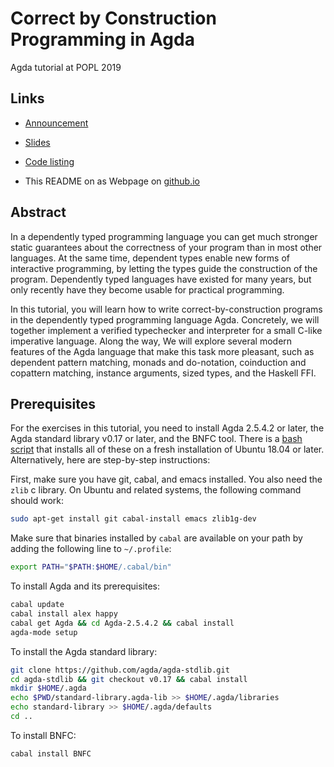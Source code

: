 Correct by Construction Programming in Agda
===========================================

Agda tutorial at POPL 2019

Links
-----

* [Announcement](https://popl19.sigplan.org/event/popl-2019-tutorialfest-t5-correct-by-construction-programming-in-agda)

* [Slides](slides/slides.html)

* [Code listing](src/html/runwhile.html)

* This README on as Webpage on [github.io](https://jespercockx.github.io/popl19-tutorial/)

Abstract
--------

In a dependently typed programming language you can get much stronger static guarantees about the correctness of your program than in most other languages. At the same time, dependent types enable new forms of interactive programming, by letting the types guide the construction of the program. Dependently typed languages have existed for many years, but only recently have they become usable for practical programming.

In this tutorial, you will learn how to write correct-by-construction programs in the dependently typed programming language Agda. Concretely, we will together implement a verified typechecker and interpreter for a small C-like imperative language. Along the way, We will explore several modern features of the Agda language that make this task more pleasant, such as dependent pattern matching, monads and do-notation, coinduction and copattern matching, instance arguments, sized types, and the Haskell FFI.

Prerequisites
-------------

For the exercises in this tutorial, you need to install Agda 2.5.4.2 or later, the Agda standard library v0.17 or later, and the BNFC tool. There is a [bash script](https://github.com/jespercockx/popl19-tutorial/blob/master/setup.sh) that installs all of these on a fresh installation of Ubuntu 18.04 or later. Alternatively, here are step-by-step instructions:

First, make sure you have git, cabal, and emacs installed. You also
need the `zlib` c library. On Ubuntu and related systems, the
following command should work:

```bash
sudo apt-get install git cabal-install emacs zlib1g-dev
```

Make sure that binaries installed by `cabal` are available on your
path by adding the following line to `~/.profile`:

```bash
export PATH="$PATH:$HOME/.cabal/bin"
```

To install Agda and its prerequisites:

```bash
cabal update
cabal install alex happy
cabal get Agda && cd Agda-2.5.4.2 && cabal install
agda-mode setup
```

To install the Agda standard library:

```bash
git clone https://github.com/agda/agda-stdlib.git
cd agda-stdlib && git checkout v0.17 && cabal install
mkdir $HOME/.agda
echo $PWD/standard-library.agda-lib >> $HOME/.agda/libraries
echo standard-library >> $HOME/.agda/defaults
cd ..
```

To install BNFC:

```bash
cabal install BNFC
```
